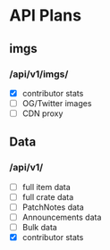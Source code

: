 # API Plans

## imgs
### /api/v1/imgs/
- [x] contributor stats
- [ ] OG/Twitter images
- [ ] CDN proxy

## Data
### /api/v1/
- [ ] full item data 
- [ ] full crate data
- [ ] PatchNotes data
- [ ] Announcements data
- [ ] Bulk data
- [x] contributor stats